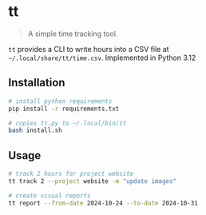 # tt

> A simple time tracking tool.

`tt` provides a CLI to write hours into a CSV file at `~/.local/share/tt/time.csv`.
Implemented in Python 3.12

## Installation

```sh
# install python requirements
pip install -r requirements.txt

# copies tt.py to ~/.local/bin/tt
bash install.sh
```

## Usage

```sh
# track 2 hours for project website
tt track 2 --project website -m "update images"

# create visual reports
tt report --from-date 2024-10-24 --to-date 2024-10-31
```
